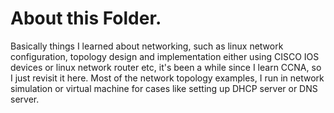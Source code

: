 # About this Folder.

Basically things I learned about networking, such as linux network configuration,
topology design and implementation either using CISCO IOS devices or linux network router etc, it's been a while since I learn CCNA, so I just revisit it here. Most of the network topology examples, I run in network simulation or virtual machine for cases like setting up DHCP server or DNS server.
